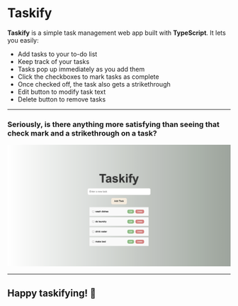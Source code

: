 # Taskify

**Taskify** is a simple task management web app built with **TypeScript**. It lets you easily:

- Add tasks to your to-do list
- Keep track of your tasks
- Tasks pop up immediately as you add them
- Click the checkboxes to mark tasks as complete
- Once checked off, the task also gets a strikethrough
- Edit button to modify task text
- Delete button to remove tasks

---

### Seriously, is there anything more satisfying than seeing that check mark and a strikethrough on a task?

![Preview](./assets/taskify3.png)

---

## Happy taskifying! 🎉

